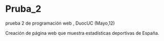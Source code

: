 # Pruba_2
prueba 2 de programación web , DuocUC (Mayo,12)

Creación de página web que muestra estadísticas deportivas de España.
